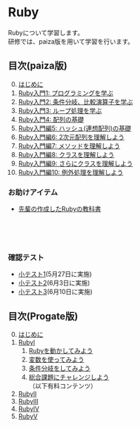 # Ruby

Rubyについて学習します。<br>
研修では、paiza版を用いて学習を行います。

## 目次(paiza版)
0. [はじめに](start.md)
1. [Ruby入門1: プログラミングを学ぶ](https://paiza.jp/works/ruby/primerfemale/beginner-ruby1-female)
1. [Ruby入門2: 条件分岐、比較演算子を学ぶ](https://paiza.jp/works/ruby/primerfemale/beginner-ruby2-female)
1. [Ruby入門3: ループ処理を学ぶ](https://paiza.jp/works/ruby/primerfemale/beginner-ruby3-female)
1. [Ruby入門4: 配列の基礎](https://paiza.jp/works/ruby/primerfemale/beginner-ruby4-female)
1. [Ruby入門編5: ハッシュ(連想配列)の基礎](https://paiza.jp/works/ruby/primerfemale/beginner-ruby5-female)
1. [Ruby入門編6: 2次元配列を理解しよう](https://paiza.jp/works/ruby/primerfemale/beginner-ruby6-female)
1. [Ruby入門編7: メソッドを理解しよう](https://paiza.jp/works/ruby/primerfemale/beginner-ruby7-female)
1. [Ruby入門編8: クラスを理解しよう](https://paiza.jp/works/ruby/primerfemale/beginner-ruby8-female)
1. [Ruby入門編9: さらにクラスを理解しよう](https://paiza.jp/works/ruby/primerfemale/beginner-ruby9-female)
1. [Ruby入門編10: 例外処理を理解しよう](https://paiza.jp/works/ruby/primerfemale/beginner-ruby10-female)

### お助けアイテム
* [先輩の作成したRubyの教科書](https://cirkit-dev-crowi.herokuapp.com/lesson/Ruby)

<br><br><br>

### 確認テスト
* [小テスト1](test1.md)(5月27日に実施)
* [小テスト2](test2.md)(6月3日に実施)
* [小テスト3](test3.md)(6月10日に実施)



## 目次(Progate版)
0. [はじめに](start.md)
1. [RubyⅠ](https://prog-8.com/lessons/ruby/study/1)
    1. [Rubyを動かしてみよう](https://prog-8.com/ruby/study/1/1#/0)
    1. [変数を使ってみよう](https://prog-8.com/ruby/study/1/6#/11)
    1. [条件分岐をしてみよう](https://prog-8.com/ruby/study/1/12#/30)
    1. [総合課題にチャレンジしよう](https://prog-8.com/ruby/study/1/18#/51)<br>（以下有料コンテンツ）<br>
1. [RubyⅡ](https://prog-8.com/lessons/ruby/study/2)
1. [RubyⅢ](https://prog-8.com/lessons/ruby/study/3)
1. [RubyⅣ](https://prog-8.com/lessons/ruby/study/4)
1. [RubyⅤ](https://prog-8.com/lessons/ruby/study/5)


